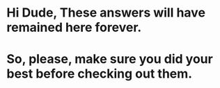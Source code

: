 # Hi Dude, These answers will have remained here forever.
# So, please, make sure you did your best before checking out them.
# 

